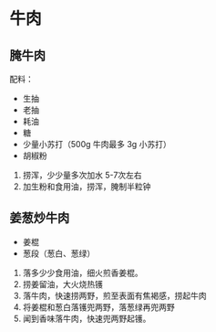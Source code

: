 # 牛肉

## 腌牛肉

配料：

- 生抽
- 老抽
- 耗油
- 糖
- 少量小苏打（500g 牛肉最多 3g 小苏打）
- 胡椒粉

1. 捞浑，少少量多次加水 5-7次左右
2. 加生粉和食用油，捞浑，腌制半粒钟

## 姜葱炒牛肉

- 姜棍
- 葱段（葱白、葱绿）

1. 落多少少食用油，细火煎香姜棍。
2. 捞姜留油，大火烧热镬
3. 落牛肉，快速捞两野，煎至表面有焦褐感，捞起牛肉
4. 将姜棍和葱白落镬兜两野，落葱绿再兜两野
5. 闻到香味落牛肉，快速兜两野起镬。


